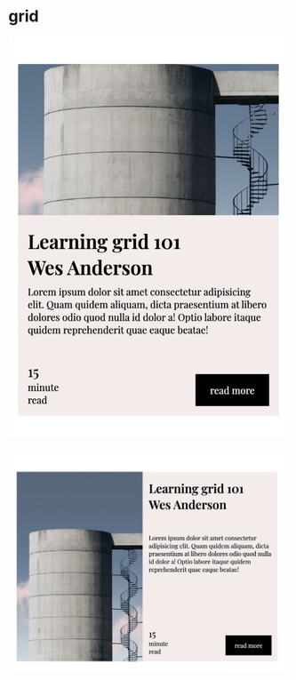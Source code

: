 # grid

<p align="center">
  <img src="102/image/scrrenshot1.png" alt="screenshot" width="700">
    <br>
    <br>
    <br>
  <img src="102/image/screenshot2.png" alt="screenshot" width="700">
  <br>
</p>
